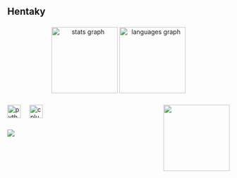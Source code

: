 <h2 align="left">Hentaky</h2> 

###

<div align="center">
  <img src="https://github-readme-stats.vercel.app/api?username=Hentaky&hide_title=false&hide_rank=true&show_icons=true&include_all_commits=true&count_private=true&disable_animations=false&theme=dracula&locale=en&hide_border=false" height="150" alt="stats graph"  />
  <img src="https://github-readme-stats.vercel.app/api/top-langs?username=Hentaky&locale=en&hide_title=false&layout=compact&card_width=320&langs_count=5&theme=dracula&hide_border=false" height="150" alt="languages graph"  />
</div>

###

<img align="right" height="150" src="https://media.tenor.com/2h9xhpYLKooAAAAi/furro.gif"  />

###

<div align="left">
  <img src="https://cdn.jsdelivr.net/gh/devicons/devicon/icons/python/python-original.svg" height="30" alt="python logo"  />
  <img width="12" />
  <img src="https://skillicons.dev/icons?i=cpp" height="30" alt="cplusplus logo"  />
</div>

###

<div align="left">
  <a href="hentaky" target="_blank">
    <img src="https://lanyard.cnrad.dev/api/795026750597103626?idleMessage=Idk"  />
  </a>
</div>

###

<br clear="both">


###
